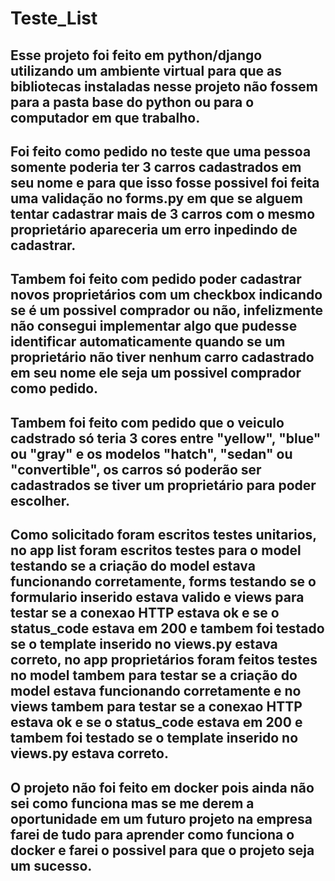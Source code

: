# Teste_List

## Esse projeto foi feito em python/django utilizando um ambiente virtual para que as bibliotecas instaladas nesse projeto não fossem para a pasta base do python ou para o computador em que trabalho.

## Foi feito como pedido no teste que uma pessoa somente poderia ter 3 carros cadastrados em seu nome e para que isso fosse possivel foi feita uma validação no forms.py em que se alguem tentar cadastrar mais de 3 carros com o mesmo proprietário apareceria um erro inpedindo de cadastrar.

## Tambem foi feito com pedido poder cadastrar novos proprietários com um checkbox indicando se é um possivel comprador ou não, infelizmente não consegui implementar algo que pudesse identificar automaticamente quando se um proprietário não tiver nenhum carro cadastrado em seu nome ele seja um possivel comprador como pedido.

## Tambem foi feito com pedido que o veiculo cadstrado só teria 3 cores entre "yellow", "blue" ou "gray" e os modelos "hatch", "sedan" ou "convertible", os carros só poderão ser cadastrados se tiver um proprietário para poder escolher.

## Como solicitado foram escritos testes unitarios, no app list foram escritos testes para o model testando se a criação do model estava funcionando corretamente, forms testando se o formulario inserido estava valido e views para testar se a conexao HTTP estava ok e se o status_code estava em 200 e tambem foi testado se o template inserido no views.py estava correto, no app proprietários foram feitos testes no model tambem para testar se a criação do model estava funcionando corretamente e no views tambem para testar se a conexao HTTP estava ok e se o status_code estava em 200 e tambem foi testado se o template inserido no views.py estava correto.

## O projeto não foi feito em docker pois ainda não sei como funciona mas se me derem a oportunidade em um futuro projeto na empresa farei de tudo para aprender como funciona o docker e farei o possivel para que o projeto seja um sucesso.
